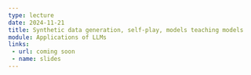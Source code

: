 ```yaml
---
type: lecture
date: 2024-11-21
title: Synthetic data generation, self-play, models teaching models
module: Applications of LLMs
links: 
 - url: coming soon
 - name: slides
---
```

<!-- **Suggested Readings:** -->
<!-- - [Readings 1](coming_soon) -->
<!-- - [Readings 2](coming_soon) -->

